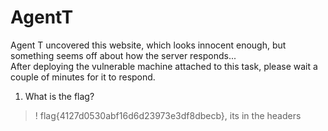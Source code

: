 # AgentT

Agent T uncovered this website, which looks innocent enough, but something seems off about how the server responds...
<br>
After deploying the vulnerable machine attached to this task, please wait a couple of minutes for it to respond.

1. What is the flag?
>! flag{4127d0530abf16d6d23973e3df8dbecb}, its in the headers
